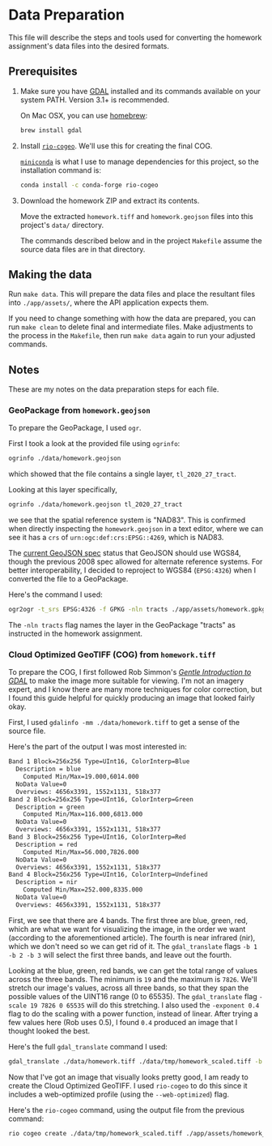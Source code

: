 # Data Preparation

This file will describe the steps and tools used for converting the homework assignment's data files into the desired formats.

## Prerequisites

1. Make sure you have [GDAL](https://gdal.org/) installed and its commands available on your system PATH. Version 3.1+ is recommended.

   On Mac OSX, you can use [homebrew](https://brew.sh/):

   ```sh
   brew install gdal
   ```

2. Install [`rio-cogeo`](https://cogeotiff.github.io/rio-cogeo/). We'll use this for creating the final COG.

   [`miniconda`](https://conda.io/en/latest/miniconda) is what I use to manage dependencies for this project, so the installation command is:

   ```sh
   conda install -c conda-forge rio-cogeo
   ```

3. Download the homework ZIP and extract its contents.

   Move the extracted `homework.tiff` and `homework.geojson` files into this project's `data/` directory.

   The commands described below and in the project `Makefile` assume the source data files are in that directory.

## Making the data

Run `make data`. This will prepare the data files and place the resultant files into `./app/assets/`, where the API application expects them.

If you need to change something with how the data are prepared, you can run `make clean` to delete final and intermediate files. Make adjustments to the process in the `Makefile`, then run `make data` again to run your adjusted commands.

## Notes

These are my notes on the data preparation steps for each file.

### GeoPackage from `homework.geojson`

To prepare the GeoPackage, I used `ogr`.

First I took a look at the provided file using `ogrinfo`:

```sh
ogrinfo ./data/homework.geojson
```

which showed that the file contains a single layer, `tl_2020_27_tract`.

Looking at this layer specifically,

```sh
ogrinfo ./data/homework.geojson tl_2020_27_tract
```

we see that the spatial reference system is "NAD83". This is confirmed when directly inspecting the `homework.geojson` in a text editor, where we can see it has a `crs` of `urn:ogc:def:crs:EPSG::4269`, which is NAD83.

The [current GeoJSON spec](https://datatracker.ietf.org/doc/html/rfc7946) status that GeoJSON should use WGS84, though the previous 2008 spec allowed for alternate reference systems. For better interoperability, I decided to reproject to WGS84 (`EPSG:4326`) when I converted the file to a GeoPackage.

Here's the command I used:

```sh
ogr2ogr -t_srs EPSG:4326 -f GPKG -nln tracts ./app/assets/homework.gpkg ./data/homework.geojson
```

The `-nln tracts` flag names the layer in the GeoPackage "tracts" as instructed in the homework assignment.

### Cloud Optimized GeoTIFF (COG) from `homework.tiff`

To prepare the COG, I first followed Rob Simmon's [_Gentle Introduction to GDAL_](https://medium.com/planet-stories/a-gentle-introduction-to-gdal-part-4-working-with-satellite-data-d3835b5e2971) to make the image more suitable for viewing. I'm not an imagery expert, and I know there are many more techniques for color correction, but I found this guide helpful for quickly producing an image that looked fairly okay.

First, I used `gdalinfo -mm ./data/homework.tiff` to get a sense of the source file.

Here's the part of the output I was most interested in:

```txt
Band 1 Block=256x256 Type=UInt16, ColorInterp=Blue
  Description = blue
    Computed Min/Max=19.000,6014.000
  NoData Value=0
  Overviews: 4656x3391, 1552x1131, 518x377
Band 2 Block=256x256 Type=UInt16, ColorInterp=Green
  Description = green
    Computed Min/Max=116.000,6813.000
  NoData Value=0
  Overviews: 4656x3391, 1552x1131, 518x377
Band 3 Block=256x256 Type=UInt16, ColorInterp=Red
  Description = red
    Computed Min/Max=56.000,7826.000
  NoData Value=0
  Overviews: 4656x3391, 1552x1131, 518x377
Band 4 Block=256x256 Type=UInt16, ColorInterp=Undefined
  Description = nir
    Computed Min/Max=252.000,8335.000
  NoData Value=0
  Overviews: 4656x3391, 1552x1131, 518x377
```

First, we see that there are 4 bands. The first three are blue, green, red, which are what we want for visualizing the image, in the order we want (according to the aforementioned article). The fourth is near infrared (nir), which we don't need so we can get rid of it. The `gdal_translate` flags `-b 1 -b 2 -b 3` will select the first three bands, and leave out the fourth.

Looking at the blue, green, red bands, we can get the total range of values across the three bands. The minimum is `19` and the maximum is `7826`. We'll stretch our image's values, across all three bands, so that they span the possible values of the UINT16 range (0 to 65535). The `gdal_translate` flag `-scale 19 7826 0 65535` will do this stretching. I also used the `-exponent 0.4` flag to do the scaling with a power function, instead of linear. After trying a few values here (Rob uses 0.5), I found `0.4` produced an image that I thought looked the best.

Here's the full `gdal_translate` command I used:

```sh
gdal_translate ./data/homework.tiff ./data/tmp/homework_scaled.tiff -b 1 -b 2 -b 3 -scale 19 7826 0 65535 -exponent 0.4 -co COMPRESS=DEFLATE -co PHOTOMETRIC=RGB
```

Now that I've got an image that visually looks pretty good, I am ready to create the Cloud Optimized GeoTIFF. I used `rio-cogeo` to do this since it includes a web-optimized profile (using the `--web-optimized`) flag.

Here's the `rio-cogeo` command, using the output file from the previous command:

```sh
rio cogeo create ./data/tmp/homework_scaled.tiff ./app/assets/homework_cog.tiff --web-optimized --add-mask
```
